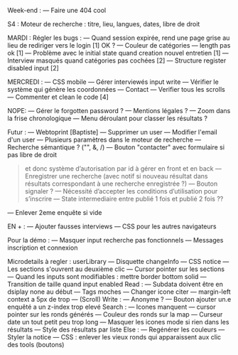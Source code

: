 Week-end :
— Faire une 404 cool 

S4 :
Moteur de recherche : titre, lieu, langues, dates, libre de droit

MARDI :
Régler les bugs :
— Quand session expirée, rend une page grise au lieu de rediriger vers le login [1] OK ?
— Couleur de catégories — length pas ok [1]
— Problème avec le initial state quand creation nouvel entretien [1]
— Interview masqués quand catégories pas cochées [2]
— Structure register disabled input [2]

MERCREDI :
— CSS mobile
— Gérer interviewés input write
— Vérifier le système qui génère les coordonnées
— Contact
— Verifier tous les scrolls
— Commenter et clean le code [4]


NOPE:
— Gérer le forgotten password ?
— Mentions légales ?
— Zoom dans la frise chronologique
— Menu déroulant pour classer les résultats ?

Futur :
— Webtoprint [Baptiste]
— Supprimer un user 
— Modifier l'email d'un user
— Plusieurs paramètres dans le moteur de recherche
— Recherche sémantique ? ("", &, /)
— Bouton "contacter" avec formulaire si pas libre de droit
  > et donc système d’autorisation par id à gérer en front et en back
— Enregistrer une recherche (avec notif si nouveau résultat dans résultats correspondant à une recherche enregistrée ?)
— Bouton signaler ?
— Nécessité d’accepter les conditions d’utilisation pour s’inscrire
— State intermediaire entre publié 1 fois et publié 2 fois ??

— Enlever 2eme enquête si vide

EN + :
— Ajouter fausses interviews
— CSS pour les autres navigateurs

Pour la démo :
— Masquer input recherche pas fonctionnels
— Messages inscription et connexion

Microdetails à regler :
userLibrary
— Disquette changeInfo
— CSS notice
— Les sections s'ouvrent au deuxième clic
— Cursor pointer sur les sections
— Quand les inputs sont modifiables : mettre border bottom solid
— Transition de taille quand input enabled
Read :
— Subdata doivent être en dsiplay none au début
— Tags moches
— Changer icone citer
— margin-left context a 5px de trop
— (Scroll)
Write :
— Anonyme ?
— Bouton ajouter un.e enquêté a un z-index trop elevé
Search :
— Icones manquent
— cursor pointer sur les ronds générés
— Couleur des ronds sur la map
— Curseur date un tout petit peu trop long
— Masquer les icones mode si rien dans les résultats
— Style des résultats par liste
Else :
— Regénérer les couleurs
— Styler la notice
— CSS : enlever les vieux ronds qui apparaissent aux clic des tools (boutons)
